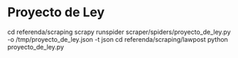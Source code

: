 # Proyecto de Ley
cd referenda/scraping
scrapy runspider scraper/spiders/proyecto_de_ley.py -o /tmp/proyecto_de_ley.json -t json
cd referenda/scraping/lawpost
python proyecto_de_ley.py